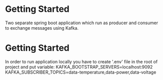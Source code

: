 # Getting Started
Two separate spring boot application which run as producer and consumer to exchange messages using Kafka.

# Getting Started

In order to run application locally you have to create '.env' file in the root of project
and put variable:
KAFKA_BOOTSTRAP_SERVERS=localhost:9092
KAFKA_SUBSCRIBER_TOPICS=data-temperature,data-power,data-voltage